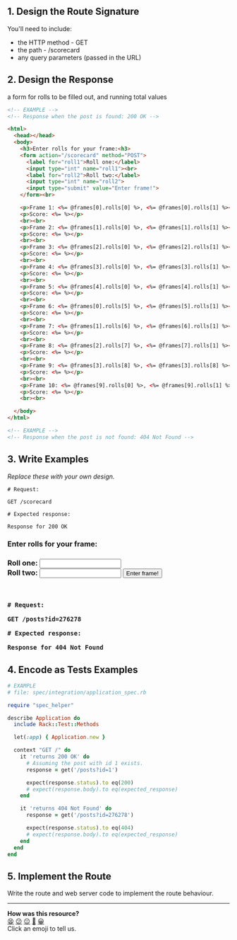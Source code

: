 
## 1. Design the Route Signature

You'll need to include:
  * the HTTP method - GET
  * the path - /scorecard
  * any query parameters (passed in the URL)

## 2. Design the Response

a form for rolls to be filled out, and running total values

```html
<!-- EXAMPLE -->
<!-- Response when the post is found: 200 OK -->

<html>
  <head></head>
  <body>
    <h3>Enter rolls for your frame:<h3>
    <form action="/scorecard" method="POST">
      <label for="roll1">Roll one:</label>
      <input type="int" name="roll1"><br>
      <label for="roll2">Roll two:</label>
      <input type="int" name="roll2">
      <input type="submit" value="Enter frame!">
    </form><br>

    <p>Frame 1: <%= @frames[0].rolls[0] %>, <%= @frames[0].rolls[1] %></p><br>
    <p>Score: <%= %></p>
    <br><br>
    <p>Frame 2: <%= @frames[1].rolls[0] %>, <%= @frames[1].rolls[1] %></p><br>
    <p>Score: <%= %></p>
    <br><br>
    <p>Frame 3: <%= @frames[2].rolls[0] %>, <%= @frames[2].rolls[1] %></p><br>
    <p>Score: <%= %></p>
    <br><br>
    <p>Frame 4: <%= @frames[3].rolls[0] %>, <%= @frames[3].rolls[1] %></p><br>
    <p>Score: <%= %></p>
    <br><br>
    <p>Frame 5: <%= @frames[4].rolls[0] %>, <%= @frames[4].rolls[1] %></p><br>
    <p>Score: <%= %></p>
    <br><br>
    <p>Frame 6: <%= @frames[0].rolls[5] %>, <%= @frames[5].rolls[1] %></p><br>
    <p>Score: <%= %></p>
    <br><br>
    <p>Frame 7: <%= @frames[1].rolls[6] %>, <%= @frames[6].rolls[1] %></p><br>
    <p>Score: <%= %></p>
    <br><br>
    <p>Frame 8: <%= @frames[2].rolls[7] %>, <%= @frames[7].rolls[1] %></p><br>
    <p>Score: <%= %></p>
    <br><br>
    <p>Frame 9: <%= @frames[3].rolls[8] %>, <%= @frames[3].rolls[8] %></p><br>
    <p>Score: <%= %></p>
    <br><br>
    <p>Frame 10: <%= @frames[9].rolls[0] %>, <%= @frames[9].rolls[1] %>, <%= @frames[9].rolls[2] %>></p><br>
    <p>Score: <%= %></p>
    <br><br>

  </body>
</html>
```

```html
<!-- EXAMPLE -->
<!-- Response when the post is not found: 404 Not Found -->

```

## 3. Write Examples

_Replace these with your own design._

```
# Request:

GET /scorecard

# Expected response:

Response for 200 OK
```
<html>
  <head></head>
  <body>
    <h3>Enter rolls for your frame:<h3>
    <form action="/scorecard" method="POST">
      <label for="roll1">Roll one:</label>
      <input type="int" name="roll1"><br>
      <label for="roll2">Roll two:</label>
      <input type="int" name="roll2">
      <input type="submit" value="Enter frame!">
    </form><br>
  <body>
</html>

```
# Request:

GET /posts?id=276278

# Expected response:

Response for 404 Not Found
```

## 4. Encode as Tests Examples

```ruby
# EXAMPLE
# file: spec/integration/application_spec.rb

require "spec_helper"

describe Application do
  include Rack::Test::Methods

  let(:app) { Application.new }

  context "GET /" do
    it 'returns 200 OK' do
      # Assuming the post with id 1 exists.
      response = get('/posts?id=1')

      expect(response.status).to eq(200)
      # expect(response.body).to eq(expected_response)
    end

    it 'returns 404 Not Found' do
      response = get('/posts?id=276278')

      expect(response.status).to eq(404)
      # expect(response.body).to eq(expected_response)
    end
  end
end
```

## 5. Implement the Route

Write the route and web server code to implement the route behaviour.

<!-- BEGIN GENERATED SECTION DO NOT EDIT -->

---

**How was this resource?**  
[😫](https://airtable.com/shrUJ3t7KLMqVRFKR?prefill_Repository=makersacademy%2Fweb-applications&prefill_File=resources%2Fsinatra_route_design_recipe_template.md&prefill_Sentiment=😫) [😕](https://airtable.com/shrUJ3t7KLMqVRFKR?prefill_Repository=makersacademy%2Fweb-applications&prefill_File=resources%2Fsinatra_route_design_recipe_template.md&prefill_Sentiment=😕) [😐](https://airtable.com/shrUJ3t7KLMqVRFKR?prefill_Repository=makersacademy%2Fweb-applications&prefill_File=resources%2Fsinatra_route_design_recipe_template.md&prefill_Sentiment=😐) [🙂](https://airtable.com/shrUJ3t7KLMqVRFKR?prefill_Repository=makersacademy%2Fweb-applications&prefill_File=resources%2Fsinatra_route_design_recipe_template.md&prefill_Sentiment=🙂) [😀](https://airtable.com/shrUJ3t7KLMqVRFKR?prefill_Repository=makersacademy%2Fweb-applications&prefill_File=resources%2Fsinatra_route_design_recipe_template.md&prefill_Sentiment=😀)  
Click an emoji to tell us.

<!-- END GENERATED SECTION DO NOT EDIT -->